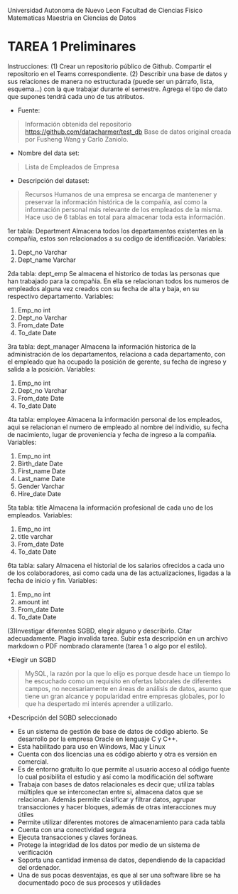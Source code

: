 Universidad Autonoma de Nuevo Leon
Facultad de Ciencias Fisico Matematicas
Maestria en Ciencias de Datos

# TAREA 1 Preliminares #

Instrucciones: 
(1) Crear un repositorio público de Github. Compartir el repositorio en el Teams correspondiente.
(2)  Describir una base de datos y sus relaciones de manera no estructurada (puede ser un párrafo, lista, esquema…) con la que trabajar durante el semestre. Agrega el tipo de dato que supones tendrá cada uno de tus atributos. 


- Fuente: 
>Información obtenida del repositorio
 https://github.com/datacharmer/test_db 
            Base de datos original creada por Fusheng Wang y Carlo Zaniolo.

- Nombre del data set:
>Lista de Empleados de Empresa

-	Descripción del dataset:

>Recursos Humanos de una empresa se encarga de mantenener y preservar la información histórica de la compañía, así como la información personal más relevante de los empleados de la misma. Hace uso de 6 tablas en total para almacenar toda esta información.

1er tabla: Department
Almacena todos los departamentos existentes en la compañia, estos son relacionados a su codigo de identificación.
Variables: 
1) Dept_no 	Varchar
2) Dept_name	Varchar

2da tabla: dept_emp
Se almacena el historico de todas las personas que han trabajado para la compañia. En ella se relacionan todos los numeros de empleados alguna vez creados con su fecha de alta y baja, en su respectivo departamento.
Variables:
1) Emp_no	int
2) Dept_no	Varchar
3) From_date	Date
4) To_date	Date  

3ra tabla: dept_manager
Almacena la información historica de la administración de los departamentos, relaciona a cada departamento, con el empleado que ha ocupado la posición de gerente, su fecha de ingreso y salida a la posición.
Variables:
1) Emp_no	int
2) Dept_no	Varchar
3) From_date	Date
4) To_date	Date 

4ta tabla: employee
Almacena la información personal de los empleados, aqui se relacionan el numero de empleado al nombre del individio, su fecha de nacimiento, lugar de proveniencia y fecha de ingreso a la compañia.
Variables:
1) Emp_no	int
2) Birth_date	Date
3) First_name	Date
4) Last_name 	Date 
5) Gender	Varchar 
6) Hire_date	Date
	
5ta tabla: title
Almacena la información profesional de cada uno de los empleados.
Variables:

1) Emp_no     int
2) title	  varchar
3) From_date 	Date
4) To_date   Date 

6ta tabla: salary
Almacena el historial de los salarios ofrecidos a cada uno de los colaboradores, asi como cada una de las actualizaciones, ligadas a la fecha de inicio y fin.
Variables:
1) Emp_no	   int
2) amount	    int
3) From_date   Date
4) To_date     Date 


(3)Investigar diferentes SGBD, elegir alguno y describirlo. Citar adecuadamente. Plagio invalida tarea. Subir esta descripción en un archivo markdown o PDF nombrado claramente (tarea 1 o algo por el estilo).

+Elegir un SGBD
>MySQL, la razón por la que lo elijo es porque desde hace un tiempo lo he escuchado como un requisito en ofertas laborales de diferentes campos, no  necesariamente en áreas de análisis de datos, asumo que tiene un gran alcance y popularidad entre empresas globales, por lo que ha despertado mi interés aprender a utilizarlo.

+Descripción del SGBD seleccionado
-	Es un sistema de gestión de base de datos de código abierto. Se desarrollo por la empresa Oracle en lenguaje C y C++.
-	 Esta habilitado para uso en Windows, Mac y Linux
-	Cuenta con dos licencias una es código abierto y otra es versión en comercial. 
-	Es de entorno gratuito lo que permite al usuario acceso al código fuente lo cual posibilita el estudio y así como la modificación  del software
-	Trabaja con bases de datos relacionales es decir que; utiliza tablas múltiples que se interconectan entre si, almacena datos que se relacionan. Además permite clasificar y filtrar datos, agrupar transacciones y hacer bloques, además de otras interacciones muy útiles
-	Permite utilizar diferentes motores de almacenamiento para cada tabla
-	Cuenta con una conectividad segura
-	Ejecuta transacciones y claves foráneas.
-	Protege la integridad de los datos por medio de un sistema de verificación
-	Soporta una cantidad inmensa de datos, dependiendo de la capacidad del ordenador.
-	Una de sus pocas desventajas, es que al ser una software libre se ha documentado poco de sus procesos y utilidades
